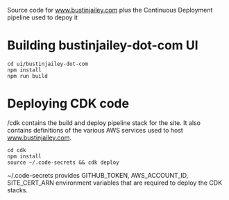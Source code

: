 Source code for www.bustinjailey.com plus the Continuous Deployment pipeline used to depoy it

# Building bustinjailey-dot-com UI
```
cd ui/bustinjailey-dot-com
npm install
npm run build
```

# Deploying CDK code
/cdk contains the build and deploy pipeline stack for the site.  It also contains definitions of the various AWS services used to host www.bustinjailey.com.
```
cd cdk
npm install
source ~/.code-secrets && cdk deploy
```
~/.code-secrets provides GITHUB_TOKEN, AWS_ACCOUNT_ID, SITE_CERT_ARN environment variables that are required to deploy the CDK stacks.
